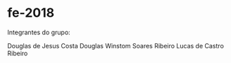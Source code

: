 # fe-2018

Integrantes do grupo:

  Douglas de Jesus Costa
  Douglas Winstom Soares Ribeiro
  Lucas de Castro Ribeiro
